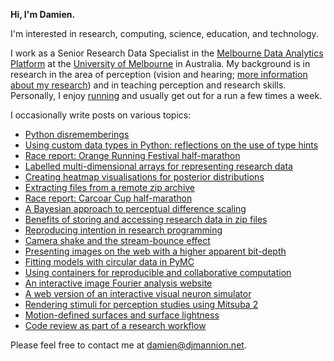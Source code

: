 **Hi, I'm Damien.**

I'm interested in research, computing, science, education, and technology.

I work as a Senior Research Data Specialist in the [Melbourne Data Analytics Platform](https://www.unimelb.edu.au/mdap) at the [University of Melbourne](https://www.unimelb.edu.au) in Australia.
My background is in research in the area of perception (vision and hearing; [more information about my research](https://www.djmannion.net/pubs)) and in teaching perception and research skills.
Personally, I enjoy [running](https://www.strava.com/athletes/110970834) and usually get out for a run a few times a week.

I occasionally write posts on various topics:
* [Python disrememberings](https://www.djmannion.net/python_disrememberings/)
* [Using custom data types in Python: reflections on the use of type hints](https://www.djmannion.net/python_typing_ppant/)
* [Race report: Orange Running Festival half-marathon](https://www.djmannion.net/rr_orange)
* [Labelled multi-dimensional arrays for representing research data](https://www.djmannion.net/data_nd)
* [Creating heatmap visualisations for posterior distributions](https://www.djmannion.net/heatmap)
* [Extracting files from a remote zip archive](https://www.djmannion.net/partial_zip)
* [Race report: Carcoar Cup half-marathon](https://www.djmannion.net/rr_carcoar)
* [A Bayesian approach to perceptual difference scaling](https://www.djmannion.net/diff_scaling)
* [Benefits of storing and accessing research data in zip files](https://www.djmannion.net/data_zip)
* [Reproducing intention in research programming](https://www.djmannion.net/reproducibility_of_intention)
* [Camera shake and the stream-bounce effect](https://www.djmannion.net/cam_shake)
* [Presenting images on the web with a higher apparent bit-depth](https://www.djmannion.net/bit_depth)
* [Fitting models with circular data in PyMC](https://www.djmannion.net/circular_bayes/)
* [Using containers for reproducible and collaborative computation](https://www.djmannion.net/containers/)
* [An interactive image Fourier analysis website](https://www.djmannion.net/img_freq_web_post/)
* [A web version of an interactive visual neuron simulator](https://www.djmannion.net/neural_sim/)
* [Rendering stimuli for perception studies using Mitsuba 2](https://www.djmannion.net/mitsuba_render/)
* [Motion-defined surfaces and surface lightness](https://www.djmannion.net/mdc_lightness/)
* [Code review as part of a research workflow](https://www.djmannion.net/code_review/)

Please feel free to contact me at [damien@djmannion.net](mailto:damien@djmannion.net).
